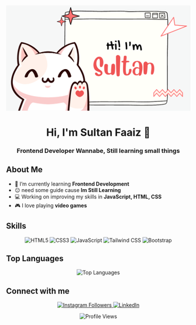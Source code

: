 <!-- Banner Image -->
<div align="center">
  <img src="./asset/Sultan Faaiz.png">
</div>



<h1 align="center">Hi, I'm Sultan Faaiz 👋</h1>
<h3 align="center">Frontend Developer Wannabe, Still learning small things</h3>



<!-- About Me -->
## About Me

- :full_moon_with_face: I’m currently learning **Frontend Development**
- :neutral_face: need some guide cause **Im Still Learning**
- :computer: Working on improving my skills in **JavaScript, HTML, CSS**
- :video_game: I love playing **video games**

<!-- Skills -->
## Skills

<p align="center">
  <img src="https://img.shields.io/badge/HTML5-E34F26?style=for-the-badge&logo=html5&logoColor=white" alt="HTML5" />
  <img src="https://img.shields.io/badge/CSS3-1572B6?style=for-the-badge&logo=css3&logoColor=white" alt="CSS3" />
  <img src="https://img.shields.io/badge/JavaScript-F7DF1E?style=for-the-badge&logo=javascript&logoColor=black" alt="JavaScript" />
  <img src="https://img.shields.io/badge/Tailwind_CSS-38B2AC?style=for-the-badge&logo=tailwind-css&logoColor=white" alt="Tailwind CSS" />
  <img src="https://img.shields.io/badge/Bootstrap-7952B3?style=for-the-badge&logo=bootstrap&logoColor=white" alt="Bootstrap" />

</p>


<!-- Top Languages -->
## Top Languages

<p align="center">
  <img src="https://github-readme-stats.vercel.app/api/top-langs/?username=stebern17&layout=compact&theme=radical" alt="Top Languages" />
</p>

<!-- Connect with me -->
## Connect with me

<p align="center">
  <a href="https://www.instagram.com/sultan.faaiz/">
     <img src="https://img.shields.io/badge/Instagram-E4405F?style=for-the-badge&logo=instagram&logoColor=white" alt="Instagram Followers" />
  </a>
  <a href="www.linkedin.com/in/sultan-faaiz-686656149">
    <img src="https://img.shields.io/badge/LinkedIn-0077B5?style=for-the-badge&logo=linkedin&logoColor=white" alt="LinkedIn" />
  </a>
</p>

<!-- Footer -->
<p align="center">
  <img src="https://komarev.com/ghpvc/?username=SultanFaaiz&style=flat-square&color=blue" alt="Profile Views" />
</p>
